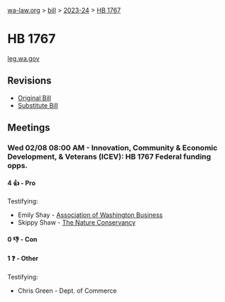 [wa-law.org](/) > [bill](/bill/) > [2023-24](/bill/2023-24/) > [HB 1767](/bill/2023-24/hb/1767/)

# HB 1767
[leg.wa.gov](https://app.leg.wa.gov/billsummary?BillNumber=1767&Year=2023&Initiative=false)

## Revisions
* [Original Bill](1/)
* [Substitute Bill](S/)

## Meetings
### Wed 02/08 08:00 AM - Innovation, Community & Economic Development, & Veterans (ICEV): HB 1767 Federal funding opps.
#### 4 👍 - Pro
Testifying:
* Emily Shay - [Association of Washington Business](/org/association_of_washington_business/)
* Skippy Shaw - [The Nature Conservancy](/org/the_nature_conservancy/)

#### 0 👎 - Con

#### 1 ❓ - Other
Testifying:
* Chris Green - Dept. of Commerce
